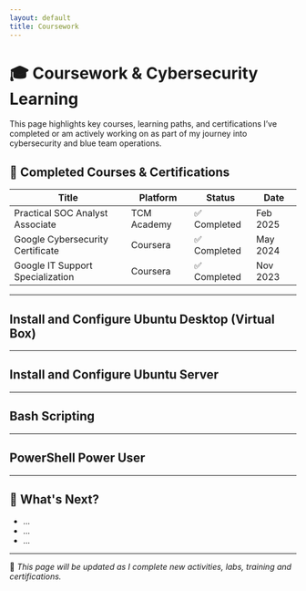 ```yaml
---
layout: default
title: Coursework
---
```


# 🎓 Coursework & Cybersecurity Learning

This page highlights key courses, learning paths, and certifications I’ve completed or am actively working on as part of my journey into cybersecurity and blue team operations.

## 📜 Completed Courses & Certifications

| Title | Platform | Status | Date |
|-------|----------|--------|------|
| Practical SOC Analyst Associate | TCM Academy | ✅ Completed | Feb 2025|
| Google Cybersecurity Certificate | Coursera | ✅ Completed | May 2024 |
| Google IT Support Specialization | Coursera | ✅ Completed | Nov 2023 |

---

## Install and Configure Ubuntu Desktop (Virtual Box)

---

## Install and Configure Ubuntu Server

---

## Bash Scripting

---

## PowerShell Power User

---

## 🧭 What's Next?

- ...
- ...
- ... 

---

📌 *This page will be updated as I complete new activities, labs, training and certifications.*

